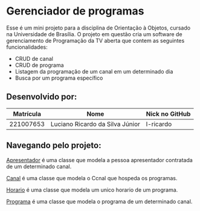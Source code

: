 # Gerenciador de programas

Esse é um mini projeto para a disciplina de Orientação à Objetos, cursado na Universidade de Brasília. 
O projeto em questão cria um software de gerenciamento de Programação da TV aberta que contem as seguintes funcionalidades: 
- CRUD de canal
- CRUD de programa
- Listagem da programação de um canal em um determinado dia
- Busca por um programa específico

## Desenvolvido por:
| Matrícula | Nome | Nick no GitHub |
|-----------|------|------------------|
| 221007653 | Luciano Ricardo da Silva Júnior | l-ricardo |

## Navegando pelo projeto:
[Apresentador](src\modelos\Apresentador.java) é uma classe que modela a pessoa apresentador contratada de um determinado canal.

[Canal](src\modelos\Canal.java) é uma classe que modela o Ccnal que hospeda os programas.

[Horario](src\modelos\Horario.java) é uma classe que modela um unico horario de um programa.

[Programa](src\modelos\Programa.java) é uma classe que modela o programa de um determinado canal.